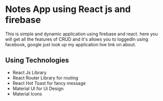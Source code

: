 # Notes App using React js and firebase

This is simple and dynamic application using firebase and react. here you will get all the features of CRUD and it's allows you to loggedIn using facebook, google just look up my application live link on about.

## Using Technologies

- React Js Library
- React Router Library for routing
- React Hot Toast for fancy message
- Material UI for Ui Design
- Material Icons
